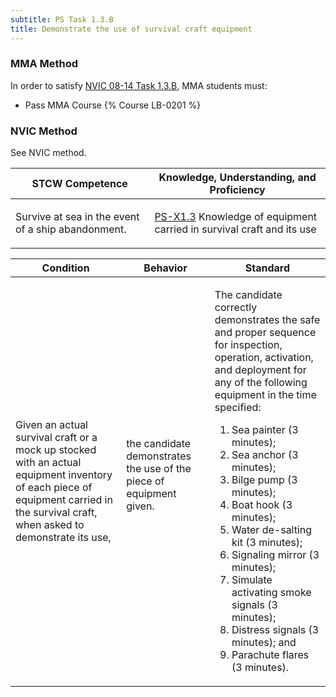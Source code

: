 ```yaml
---
subtitle: PS Task 1.3.B 
title: Demonstrate the use of survival craft equipment
---
```



### MMA Method

In order to satisfy  [NVIC 08-14  Task  1.3.B](/stcw23/assets/images/nvic-08-14.pdf), MMA students must:

* Pass MMA Course {% Course LB-0201 %}


### NVIC Method

<a onclick="togglevisibility('nvic_methods')" >See NVIC method.</a>

<div id='nvic_methods' class='hide'>

<table>
<thead>
<tr>
<th class='forty'> STCW Competence </th>
<th class='sixty'> Knowledge, Understanding, and Proficiency </th>
</tr>
</thead>




<tbody>
<tr><td markdown='1'>

Survive at sea in the event of a ship abandonment.

</td><td markdown='1'>

[PS-X1.3](../../tables/611.html#PS-X1.3) Knowledge of equipment carried in survival craft and its use

</td></tr>


</tbody>
</table>


<table>
<thead>
<tr><th class='twenty'>  Condition </th><th class='twenty'> Behavior </th><th  class='sixty'>Standard </th></tr>
</thead>
<tbody >



<tr><td markdown='1'>

Given an actual survival craft or a mock up stocked with an actual equipment inventory of each piece of equipment carried in the survival craft, when asked to demonstrate its use,

</td><td markdown='1'>

the candidate demonstrates the use of the piece of equipment given.

<br>

<div class="tooltip">
<span class="tooltiptext">
</span>
</div>


</td><td markdown='1'>

The candidate correctly demonstrates the safe and proper sequence for inspection, operation, activation, and deployment for any  of the following equipment in the time specified: 

1. Sea painter (3 minutes); 
2. Sea anchor (3 minutes); 
3. Bilge pump (3 minutes); 
4. Boat hook (3 minutes); 
5. Water de-salting kit (3 minutes); 
6. Signaling mirror (3 minutes); 
7. Simulate activating smoke signals (3 minutes); 
8. Distress signals (3 minutes); and 
9. Parachute flares (3 minutes).

</td></tr>
</tbody>
</table>
</div>
